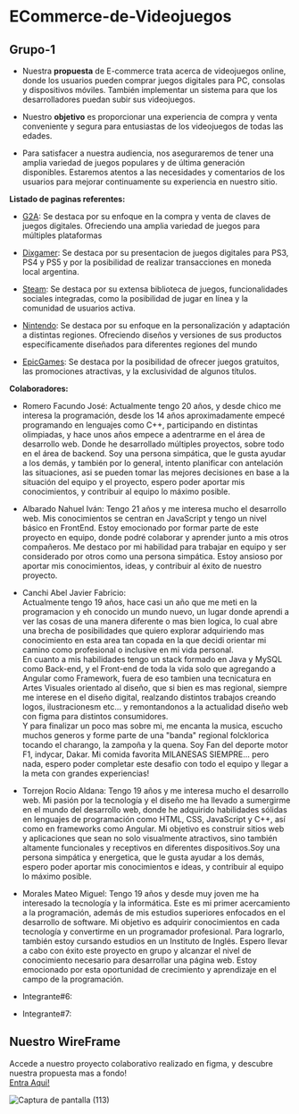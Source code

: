 # ECommerce-de-Videojuegos

## Grupo-1

- Nuestra **propuesta** de E-commerce trata acerca de videojuegos online, donde los usuarios pueden comprar juegos digitales para PC, consolas y dispositivos móviles. También implementar un sistema para que los desarrolladores puedan subir sus videojuegos.

- Nuestro **objetivo** es proporcionar una experiencia de compra y venta conveniente y segura para entusiastas de los videojuegos de todas las edades.

- Para satisfacer a nuestra audiencia, nos aseguraremos de tener una amplia variedad de juegos populares y de última generación disponibles. Estaremos atentos a las necesidades y comentarios de los usuarios para mejorar continuamente su experiencia en nuestro sitio.

**Listado de paginas referentes:**

- [G2A](https://www.g2a.com/es/): Se destaca por su enfoque en la compra y venta de claves de juegos digitales. Ofreciendo una amplia variedad de juegos para múltiples plataformas

- [Dixgamer](https://dixgamer.com/): Se destaca por su presentacion de juegos digitales para PS3, PS4 y PS5 y por la posibilidad de realizar transacciones en moneda local argentina.

- [Steam](https://store.steampowered.com/): Se destaca por su extensa biblioteca de juegos, funcionalidades sociales integradas, como la posibilidad de jugar en línea y la comunidad de usuarios activa.

- [Nintendo](https://www.nintendo.co.uk/): Se destaca por su enfoque en la personalización y adaptación a distintas regiones. Ofreciendo diseños y versiones de sus productos específicamente diseñados para diferentes regiones del mundo

- [EpicGames](https://store.epicgames.com/es-ES/): Se destaca por la posibilidad de ofrecer juegos gratuitos, las promociones atractivas, y la exclusividad de algunos títulos.

**Colaboradores:**

- Romero Facundo José:
  Actualmente tengo 20 años, y desde chico me interesa la programación, desde los 14 años aproximadamente empecé programando en lenguajes como C++, participando en distintas olimpiadas, y hace unos años empece a adentrarme en el área de desarrollo web. Donde he desarrollado múltiples proyectos, sobre todo en el área de backend. Soy una persona simpática, que le gusta ayudar a los demás, y también por lo general, intento planificar con antelación las situaciones, asi se pueden tomar las mejores decisiones en base a la situación del equipo y el proyecto, espero poder aportar mis conocimientos, y contribuir al equipo lo máximo posible.

- Albarado Nahuel Iván:
  Tengo 21 años y me interesa mucho el desarrollo web. Mis conocimientos se centran en JavaScript y tengo un nivel básico en FrontEnd. Estoy emocionado por formar parte de este proyecto en equipo, donde podré colaborar y aprender junto a mis otros compañeros. Me destaco por mi habilidad para trabajar en equipo y ser considerado por otros como una persona simpática. Estoy ansioso por aportar mis conocimientos, ideas, y contribuir al éxito de nuestro proyecto.

- Canchi Abel Javier Fabricio:  
  Actualmente tengo 19 años, hace casi un año que me meti en la programacion y eh conocido un mundo nuevo, un lugar donde aprendi a ver las cosas de una manera diferente o mas bien logica, lo cual abre una brecha de posibilidades que quiero explorar adquiriendo mas conocimiento en esta area tan copada en la que decidi orientar mi camino como profesional o inclusive en mi vida personal.   
    En cuanto a mis habilidades tengo un stack formado en Java y MySQL como Back-end, y el Front-end de toda la vida solo que agregando a Angular como Framework, fuera de eso tambien una tecnicatura en Artes Visuales orientado al diseño, que si bien es mas regional, siempre me interese en el diseño digital, realzando distintos trabajos creando logos, ilustracionesm etc... y remontandonos a la actualidad diseño web con figma para distintos consumidores.   
    Y para finalizar un poco mas sobre mi, me encanta la musica, escucho muchos generos y forme parte de una "banda" regional folcklorica tocando el charango, la zampoña y la quena. Soy Fan del deporte motor F1, indycar, Dakar. Mi comida favorita MILANESAS SIEMPRE... pero nada, espero poder completar este desafio con todo el equipo y llegar a la meta con grandes experiencias!

- Torrejon Rocio Aldana:
  Tengo 19 años y me interesa mucho el desarrollo web. Mi pasión por la tecnología y el diseño me ha llevado a sumergirme en el mundo del desarrollo web, donde he adquirido habilidades sólidas en lenguajes de programación como HTML, CSS, JavaScript y C++, así como en frameworks como Angular. Mi objetivo es construir sitios web y aplicaciones que sean no solo visualmente atractivos, sino también altamente funcionales y receptivos en diferentes dispositivos.Soy una persona simpática y energetica, que le gusta ayudar a los demás, espero poder aportar mis conocimientos e ideas, y contribuir al equipo lo máximo posible.

- Morales Mateo Miguel: 
  Tengo 19 años y desde muy joven me ha interesado la tecnología y la informática. Este es mi primer acercamiento a la programación, además de mis estudios superiores enfocados en el desarrollo de software. Mi objetivo es adquirir conocimientos en cada tecnología y convertirme en un programador profesional. Para lograrlo, también estoy cursando estudios en un Instituto de Inglés.
  Espero llevar a cabo con éxito este proyecto en grupo y alcanzar el nivel de conocimiento necesario para desarrollar una página web. Estoy emocionado por esta oportunidad de crecimiento y aprendizaje en el campo de la programación.

- Integrante#6:


- Integrante#7:
  
## Nuestro WireFrame  

Accede a nuestro proyecto colaborativo realizado en figma, y descubre nuestra propuesta mas a fondo!  
[Entra Aqui!](https://www.figma.com/file/mQe6Zvcn3IKpp5753jdoDo/WireFrame-Sprint-01-DH?type=design&node-id=0%3A1&mode=design&t=ulDNN8UalFfke9XA-1)  


![Captura de pantalla (113)](https://github.com/BarrierHT/grupo_1_DigitalGaming/assets/114126710/28c19875-d94d-427f-85d4-a8ddf149ff60)
